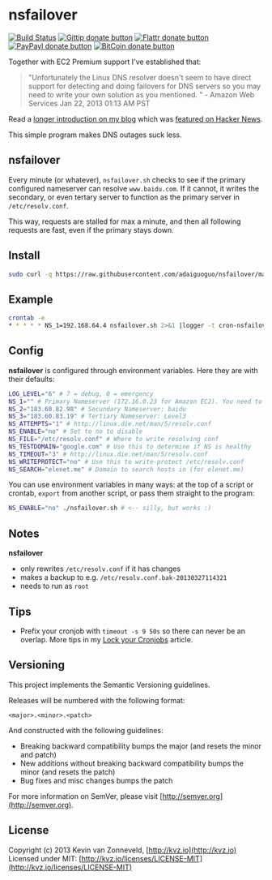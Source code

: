 # nsfailover

<!-- badges/ -->
[![Build Status](https://secure.travis-ci.org/kvz/nsfailover.png?branch=master)](http://travis-ci.org/kvz/nsfailover "Check this project's build status on TravisCI")
[![Gittip donate button](http://img.shields.io/gittip/kvz.png)](https://www.gittip.com/kvz/ "Sponsor the development of nsfailover via Gittip")
[![Flattr donate button](http://img.shields.io/flattr/donate.png?color=yellow)](https://flattr.com/submit/auto?user_id=kvz&url=https://github.com/kvz/nsfailover&title=nsfailover&language=&tags=github&category=software "Sponsor the development of nsfailover via Flattr")
[![PayPayl donate button](http://img.shields.io/paypal/donate.png?color=yellow)](https://www.paypal.com/cgi-bin/webscr?cmd=_donations&business=kevin%40vanzonneveld%2enet&lc=NL&item_name=Open%20source%20donation%20to%20Kevin%20van%20Zonneveld&currency_code=USD&bn=PP-DonationsBF%3abtn_donate_SM%2egif%3aNonHosted "Sponsor the development of nsfailover via Paypal")
[![BitCoin donate button](http://img.shields.io/bitcoin/donate.png?color=yellow)](https://coinbase.com/checkouts/19BtCjLCboRgTAXiaEvnvkdoRyjd843Dg2 "Sponsor the development of nsfailover via BitCoin")
<!-- /badges -->

Together with EC2 Premium support I've established that:

> "Unfortunately the Linux DNS resolver doesn't seem to have direct
support for detecting and doing failovers for DNS servers so you
may need to write your own solution as you mentioned. " - Amazon Web Services Jan 22, 2013 01:13 AM PST

Read a [longer introduction on my blog](http://kvz.io/blog/2013/03/27/poormans-way-to-decent-dns-failover/)
which was [featured on Hacker News](https://news.ycombinator.com/item?id=5450140).

This simple program makes DNS outages suck less.

## nsfailover

Every minute (or whatever), `nsfailover.sh` checks to see if the primary configured nameserver
can resolve `www.baidu.com`.
If it cannot, it writes the secondary, or even tertary server to
function as the primary server in `/etc/resolv.conf`.

This way, requests are stalled for max a minute, and then all following requests
are fast, even if the primary stays down.

## Install

```bash
sudo curl -q https://raw.githubusercontent.com/adaiguoguo/nsfailover/master/nsfailover.sh -o /usr/bin/nsfailover.sh && sudo chmod +x $_
```

## Example

```bash
crontab -e
* * * * * NS_1=192.168.64.4 nsfailover.sh 2>&1 |logger -t cron-nsfailover
```

## Config

**nsfailover** is configured through environment variables.
Here they are with their defaults:


```bash
LOG_LEVEL="6" # 7 = debug, 0 = emergency
NS_1="" # Primary Nameserver (172.16.0.23 for Amazon EC2). You need to set this yourself
NS_2="183.60.82.98" # Secundary Nameserver: baidu
NS_3="183.60.83.19" # Tertiary Nameserver: Level3
NS_ATTEMPTS="1" # http://linux.die.net/man/5/resolv.conf
NS_ENABLE="no" # Set to no to disable
NS_FILE="/etc/resolv.conf" # Where to write resolving conf
NS_TESTDOMAIN="google.com" # Use this to determine if NS is healthy
NS_TIMEOUT="3" # http://linux.die.net/man/5/resolv.conf
NS_WRITEPROTECT="no" # Use this to write-protect /etc/resolv.conf
NS_SEARCH="elenet.me" # Domain to search hosts in (for elenet.me)
```

You can use environment variables in many ways: at the top of a script or crontab,
`export` from another script, or pass them straight to the program:

```bash
NS_ENABLE="no" ./nsfailover.sh # <-- silly, but works :)
```

## Notes

**nsfailover**

- only rewrites `/etc/resolv.conf` if it has changes
- makes a backup to e.g. `/etc/resolv.conf.bak-20130327114321`
- needs to run as `root`

## Tips

- Prefix your cronjob with `timeout -s 9 50s` so there can never be an overlap.
More tips in my [Lock your Cronjobs](http://kvz.io/blog/2012/12/31/lock-your-cronjobs/) article.

## Versioning

This project implements the Semantic Versioning guidelines.

Releases will be numbered with the following format:

`<major>.<minor>.<patch>`

And constructed with the following guidelines:

* Breaking backward compatibility bumps the major (and resets the minor and patch)
* New additions without breaking backward compatibility bumps the minor (and resets the patch)
* Bug fixes and misc changes bumps the patch


For more information on SemVer, please visit [http://semver.org](http://semver.org).

## License

Copyright (c) 2013 Kevin van Zonneveld, [http://kvz.io](http://kvz.io)  
Licensed under MIT: [http://kvz.io/licenses/LICENSE-MIT](http://kvz.io/licenses/LICENSE-MIT)
